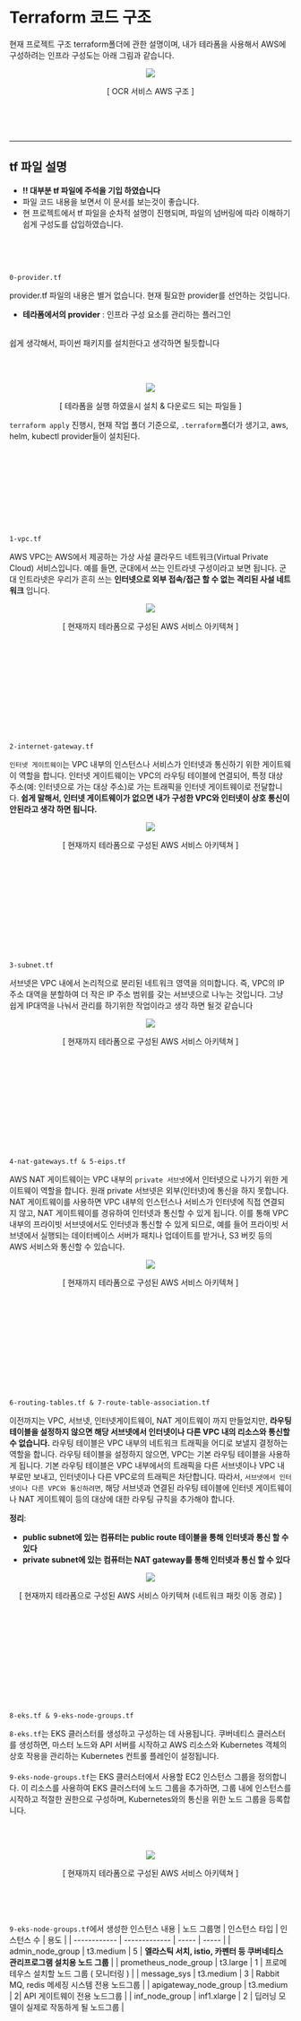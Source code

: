 # Terraform 코드 구조

현재 프로젝트 구조 terraform폴더에 관한 설명이며, 내가 테라폼을 사용해서 AWS에 구성하려는 인프라 구성도는 아래 그림과 같습니다.

<p align="center">
  <img src="../image/aws_%EA%B5%AC%EC%A1%B0_full.png">
</p>
<p align="center"> [ OCR 서비스 AWS 구조 ] </p>

<br><br><br>


-------------
## tf 파일 설명
- **!! 대부분 tf 파일에 주석을 기입 하였습니다**
- 파일 코드 내용을 보면서 이 문서를 보는것이 좋습니다.
- 현 프로젝트에서 tf 파일을 순차적 설명이 진행되며, 파일의 넘버링에 따라 이해하기 쉽게 구성도를 삽입하였습니다.

<br><br><br>


`0-provider.tf`
<br>

provider.tf 파일의 내용은 별거 없습니다. 현재 필요한 provider를 선언하는 것입니다. 
- **테라폼에서의 provider** : 인프라 구성 요소를 관리하는 플러그인

<br>
쉽게 생각해서, 파이썬 패키지를 설치한다고 생각하면 될듯합니다

<br><br>

<p align="center">
  <img src="../image/terraform_provider.png">
</p>
<p align="center"> [ 테라폼을 실행 하였을시 설치 & 다운로드 되는 파일들 ] </p>

`terraform apply` 진행시, 현재 작업 폴더 기준으로, `.terraform`폴더가 생기고, aws, helm, kubectl provider들이 설치된다.
<br><br><br><br><br><br><br><br><br><br>





`1-vpc.tf`
<br>

AWS VPC는 AWS에서 제공하는 가상 사설 클라우드 네트워크(Virtual Private Cloud) 서비스입니다.
예를 들면, 군대에서 쓰는 인트라넷 구성이라고 보면 됩니다. 군대 인트라넷은 우리가 흔히 쓰는 **인터넷으로 외부 접속/접근 할 수 없는 격리된 사설 네트워크** 입니다.

<p align="center">
  <img src="../image/terraform_s1.png">
</p>
<p align="center"> [ 현재까지 테라폼으로 구성된 AWS 서비스 아키텍쳐 ] </p>
<br><br><br><br><br><br><br><br><br><br>


`2-internet-gateway.tf`
<br>

`인터넷 게이트웨이`는 VPC 내부의 인스턴스나 서비스가 인터넷과 통신하기 위한 게이트웨이 역할을 합니다. 인터넷 게이트웨이는 VPC의 라우팅 테이블에 연결되어, 특정 대상 주소(예: 인터넷으로 가는 대상 주소)로 가는 트래픽을 인터넷 게이트웨이로 전달합니다. **쉽게 말해서, 인터넷 게이트웨이가 없으면 내가 구성한 VPC와 인터넷이 상호 통신이 안된라고 생각 하면 됩니다.**


<p align="center">
  <img src="../image/terraform_s2.png">
</p>
<p align="center"> [ 현재까지 테라폼으로 구성된 AWS 서비스 아키텍쳐 ] </p>
<br><br><br><br><br><br><br><br><br><br>


`3-subnet.tf`
<br>

서브넷은 VPC 내에서 논리적으로 분리된 네트워크 영역을 의미합니다. 즉, VPC의 IP 주소 대역을 분할하여 더 작은 IP 주소 범위를 갖는 서브넷으로 나누는 것입니다. 그냥 쉽게 IP대역을 나눠서 관리를 하기위한 작업이라고 생각 하면 될것 같습니다


<p align="center">
  <img src="../image/terraform_s3.png">
</p>
<p align="center"> [ 현재까지 테라폼으로 구성된 AWS 서비스 아키텍쳐 ] </p>
<br><br><br><br><br><br><br><br><br><br>



`4-nat-gateways.tf & 5-eips.tf`
<br>

AWS NAT 게이트웨이는 VPC 내부의 `private 서브넷`에서 인터넷으로 나가기 위한 게이트웨이 역할을 합니다. 원래 private 서브넷은 외부(인터넷)에 통신을 하지 못합니다. NAT 게이트웨이를 사용하면 VPC 내부의 인스턴스나 서비스가 인터넷에 직접 연결되지 않고, NAT 게이트웨이를 경유하여 인터넷과 통신할 수 있게 됩니다. 이를 통해 VPC 내부의 프라이빗 서브넷에서도 인터넷과 통신할 수 있게 되므로, 예를 들어 프라이빗 서브넷에서 실행되는 데이터베이스 서버가 패치나 업데이트를 받거나, S3 버킷 등의 AWS 서비스와 통신할 수 있습니다.

<p align="center">
  <img src="../image/terraform_s4.png">
</p>
<p align="center"> [ 현재까지 테라폼으로 구성된 AWS 서비스 아키텍쳐 ] </p>
<br><br><br><br><br><br><br><br><br><br>



`6-routing-tables.tf & 7-route-table-association.tf`
<br>

이전까지는 VPC, 서브넷, 인터넷게이트웨이, NAT 게이트웨이 까지 만들었지만, **라우팅 테이블을 설정하지 않으면 해당 서브넷에서 인터넷이나 다른 VPC 내의 리소스와 통신할 수 없습니다.** 라우팅 테이블은 VPC 내부의 네트워크 트래픽을 어디로 보낼지 결정하는 역할을 합니다. 라우팅 테이블을 설정하지 않으면, VPC는 기본 라우팅 테이블을 사용하게 됩니다. 기본 라우팅 테이블은 VPC 내부에서의 트래픽을 다른 서브넷이나 VPC 내부로만 보내고, 인터넷이나 다른 VPC로의 트래픽은 차단합니다. 따라서, `서브넷에서 인터넷이나 다른 VPC와 통신하려면`, 해당 서브넷과 연결된 라우팅 테이블에 인터넷 게이트웨이나 NAT 게이트웨이 등의 대상에 대한 라우팅 규칙을 추가해야 합니다.

**정리**: <br>
- **public subnet에 있는 컴퓨터는 public route 테이블을 통해 인터넷과 통신 할 수 있다**
- **private subnet에 있는 컴퓨터는 NAT gateway를 통해 인터넷과 통신 할 수 있다**


<p align="center">
  <img src="../image/terraform_s5.png">
</p>
<p align="center"> [ 현재까지 테라폼으로 구성된 AWS 서비스 아키텍쳐 (네트워크 패킷 이동 경로) ] </p>
<br><br><br><br><br><br><br><br><br><br>


`8-eks.tf & 9-eks-node-groups.tf`
<br>

`8-eks.tf`는 EKS 클러스터를 생성하고 구성하는 데 사용됩니다. 쿠버네티스 클러스터를 생성하면, 마스터 노드와 API 서버를 시작하고 AWS 리소스와 Kubernetes 객체의 상호 작용을 관리하는 Kubernetes 컨트롤 플레인이 설정됩니다.
<br><br>
`9-eks-node-groups.tf`는 EKS 클러스터에서 사용할 EC2 인스턴스 그룹을 정의합니다. 이 리소스를 사용하여 EKS 클러스터에 노드 그룹을 추가하면, 그룹 내에 인스턴스를 시작하고 적절한 권한으로 구성하며, Kubernetes와의 통신을 위한 노드 그룹을 등록합니다.

<br><br>

<p align="center">
  <img src="../image/terraform_s6.png">
</p>
<p align="center"> [ 현재까지 테라폼으로 구성된 AWS 서비스 아키텍쳐 ] </p>
<br><br><br>

`9-eks-node-groups.tf`에서 생성한 인스턴스 내용
| 노드 그룹명 | 인스턴스 타입 | 인스턴스 수 | 용도 |
| ------------ | ------------- | ----- | ----- |
| admin_node_group | t3.medium  | 5 | **엘라스틱 서치, istio, 카펜터 등 쿠버네티스 관리프로그램 설치용 노드 그룹** |
| prometheus_node_group | t3.large  | 1 | 프로메테우스 설치할 노드 그룹 ( 모니터링 ) |
| message_sys | t3.medium  | 3 | Rabbit MQ, redis 메세징 시스템 전용 노드그룹 |
| apigateway_node_group | t3.medium  | 2| API 게이트웨이 전용 노드그룹 |
| inf_node_group | inf1.xlarge | 2 | 딥러닝 모델이 실제로 작동하게 될 노드그룹 |

<br><br><br><br><br><br><br><br><br>
